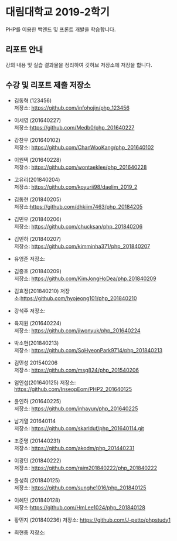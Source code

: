 # 대림대학교 2019-2학기
PHP를 이용한 백엔드 및 프론트 개발을 학습합니다.

## 리포트 안내
강의 내용 및 실습 결과물을 정리하여 깃허브 저장소에 저장을 합니다.

## 수강 및 리포트 제출 저장소

* 김동혁 (123456)  
저장소: https://github.com/infohojin/php_123456  

* 이세영 (201640227)  
저장소:https://github.com/Medb0/php_201640227  

* 강찬우 (201640102)  
저장소: https://github.com/ChanWooKang/php_201640102  

* 이원택 (201640228)  
저장소: https://github.com/wontaeklee/php_201640228

* 고유리(201840204)  
저장소: https://github.com/koyurii98/daelim_2019_2  

* 김동현 (201840205)  
저장소:https://github.com/dhkiim7463/php_20184205

* 김민우 (201840206)  
저장소: https://github.com/chucksan/php_201840206  

* 김민하 (201840207)  
저장소: https://github.com/kimminha371/php_201840207  

* 유영준
저장소:

* 김종호 (201840209)  
저장소: https://github.com/KimJongHoDea/php.201840209  

* 김효정(201840210)
저장소:https://github.com/hyojeong101/php_201840210  

* 강석주
저장소:

* 육지원 (201640224)  
저장소: https://github.com/jiwonyuk/php_201640224  

* 박소현(201840213)  
저장소: https://github.com/SoHyeonPark9714/php_201840213  

* 김민성 201540206  
저장소: https://github.com/msg824/php_201540206  

* 엄인섭(201640125)
저장소: https://github.com/InseopEom/PHP2_201640125  

* 윤인하 (201640225)  
저장소: https://github.com/inhayun/php_201640225  

* 남기열 201640114  
저장소: https://github.com/skarlduf/php_201640114.git

* 조준명 (201440231)  
저장소: https://github.com/akodm/php_201440231  

* 이광민 (201840222)  
저장소: https://github.com/raim201840222/php_201840222  

* 윤성희 (201840125)  
저장소: https://github.com/sunghe1016/php_201840125  

* 이혜민 (201840128)  
저장소:https://github.com/HmLee1024/php_201840128  

* 황민지 (201840236)
저장소: https://github.com/J-petto/phpstudy1  

* 최현종
저장소:
